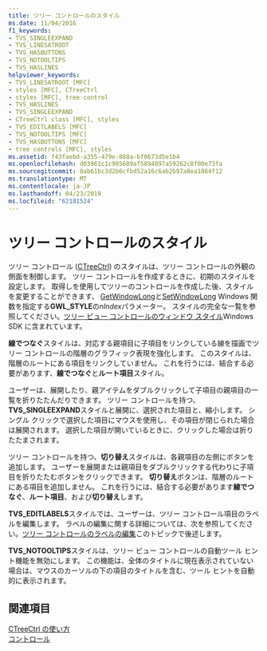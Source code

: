 ```yaml
---
title: ツリー コントロールのスタイル
ms.date: 11/04/2016
f1_keywords:
- TVS_SINGLEEXPAND
- TVS_LINESATROOT
- TVS_HASBUTTONS
- TVS_NOTOOLTIPS
- TVS_HASLINES
helpviewer_keywords:
- TVS_LINESATROOT [MFC]
- styles [MFC], CTreeCtrl
- styles [MFC], tree control
- TVS_HASLINES
- TVS_SINGLEEXPAND
- CTreeCtrl class [MFC], styles
- TVS_EDITLABELS [MFC]
- TVS_NOTOOLTIPS [MFC]
- TVS_HASBUTTONS [MFC]
- tree controls [MFC], styles
ms.assetid: f43faebd-a355-479e-888a-bf0673d5e1b4
ms.openlocfilehash: d03961c1c905689af5894897a59262c8f00e73fa
ms.sourcegitcommit: 0ab61bc3d2b6cfbd52a16c6ab2b97a8ea1864f12
ms.translationtype: MT
ms.contentlocale: ja-JP
ms.lasthandoff: 04/23/2019
ms.locfileid: "62181524"
---
```

# <a name="tree-control-styles"></a>ツリー コントロールのスタイル

ツリー コントロール ([CTreeCtrl](../mfc/reference/ctreectrl-class.md)) のスタイルは、ツリー コントロールの外観の側面を制御します。 ツリー コントロールを作成するときに、初期のスタイルを設定します。 取得しを使用してツリーのコントロールを作成した後、スタイルを変更することができます、 [GetWindowLong](/windows/desktop/api/winuser/nf-winuser-getwindowlonga)と[SetWindowLong](/windows/desktop/api/winuser/nf-winuser-setwindowlonga) Windows 関数を指定する**GWL_STYLE**の*nIndex*パラメーター。 スタイルの完全な一覧を参照してください。[ツリー ビュー コントロールのウィンドウ スタイル](/windows/desktop/Controls/tree-view-control-window-styles)Windows SDK に含まれています。

**線でつなぐ**スタイルは、対応する親項目に子項目をリンクしている線を描画でツリー コントロールの階層のグラフィック表現を強化します。 このスタイルは、階層のルートにある項目をリンクしていません。 これを行うには、結合する必要があります、**線でつなぐ**と**ルート項目**スタイル。

ユーザーは、展開したり、親アイテムをダブルクリックして子項目の親項目の一覧を折りたたんだりできます。 ツリー コントロールを持つ、 **TVS_SINGLEEXPAND**スタイルと展開に、選択された項目と、縮小します。 シングル クリックで選択した項目にマウスを使用し、その項目が閉じられた場合は展開されます。 選択した項目が開いているときに、クリックした場合は折りたたまされます。

ツリー コントロールを持つ、**切り替え**スタイルは、各親項目の左側にボタンを追加します。 ユーザーを展開または親項目をダブルクリックする代わりに子項目を折りたたむボタンをクリックできます。 **切り替え**ボタンは、階層のルートにある項目を追加しません。 これを行うには、結合する必要があります**線でつなぐ**、**ルート項目**、および**切り替え**します。

**TVS_EDITLABELS**スタイルでは、ユーザーは、ツリー コントロール項目のラベルを編集します。 ラベルの編集に関する詳細については、次を参照してください。[ツリー コントロールのラベルの編集](../mfc/tree-control-label-editing.md)このトピックで後述します。

**TVS_NOTOOLTIPS**スタイルは、ツリー ビュー コントロールの自動ツール ヒント機能を無効にします。 この機能は、全体のタイトルに現在表示されていない場合は、マウスのカーソルの下の項目のタイトルを含む、ツール ヒントを自動的に表示されます。

## <a name="see-also"></a>関連項目

[CTreeCtrl の使い方](../mfc/using-ctreectrl.md)<br/>
[コントロール](../mfc/controls-mfc.md)
